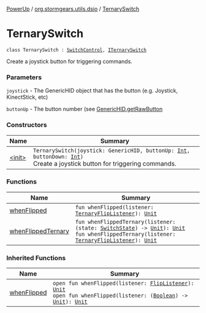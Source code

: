 [PowerUp](../../index.md) / [org.stormgears.utils.dsio](../index.md) / [TernarySwitch](./index.md)

# TernarySwitch

`class TernarySwitch : `[`SwitchControl`](../-switch-control/index.md)`, `[`ITernarySwitch`](../-i-ternary-switch/index.md)

Create a joystick button for triggering commands.

### Parameters

`joystick` - The GenericHID object that has the button (e.g. Joystick, KinectStick,
etc)

`buttonUp` - The button number (see [GenericHID.getRawButton](#)

### Constructors

| Name | Summary |
|---|---|
| [&lt;init&gt;](-init-.md) | `TernarySwitch(joystick: GenericHID, buttonUp: `[`Int`](https://kotlinlang.org/api/latest/jvm/stdlib/kotlin/-int/index.html)`, buttonDown: `[`Int`](https://kotlinlang.org/api/latest/jvm/stdlib/kotlin/-int/index.html)`)`<br>Create a joystick button for triggering commands. |

### Functions

| Name | Summary |
|---|---|
| [whenFlipped](when-flipped.md) | `fun whenFlipped(listener: `[`TernaryFlipListener`](../-i-ternary-switch/-ternary-flip-listener/index.md)`): `[`Unit`](https://kotlinlang.org/api/latest/jvm/stdlib/kotlin/-unit/index.html) |
| [whenFlippedTernary](when-flipped-ternary.md) | `fun whenFlippedTernary(listener: (state: `[`SwitchState`](../-i-ternary-switch/-switch-state/index.md)`) -> `[`Unit`](https://kotlinlang.org/api/latest/jvm/stdlib/kotlin/-unit/index.html)`): `[`Unit`](https://kotlinlang.org/api/latest/jvm/stdlib/kotlin/-unit/index.html)<br>`fun whenFlippedTernary(listener: `[`TernaryFlipListener`](../-i-ternary-switch/-ternary-flip-listener/index.md)`): `[`Unit`](https://kotlinlang.org/api/latest/jvm/stdlib/kotlin/-unit/index.html) |

### Inherited Functions

| Name | Summary |
|---|---|
| [whenFlipped](../-switch-control/when-flipped.md) | `open fun whenFlipped(listener: `[`FlipListener`](../-i-switch/-flip-listener/index.md)`): `[`Unit`](https://kotlinlang.org/api/latest/jvm/stdlib/kotlin/-unit/index.html)<br>`open fun whenFlipped(listener: (`[`Boolean`](https://kotlinlang.org/api/latest/jvm/stdlib/kotlin/-boolean/index.html)`) -> `[`Unit`](https://kotlinlang.org/api/latest/jvm/stdlib/kotlin/-unit/index.html)`): `[`Unit`](https://kotlinlang.org/api/latest/jvm/stdlib/kotlin/-unit/index.html) |
